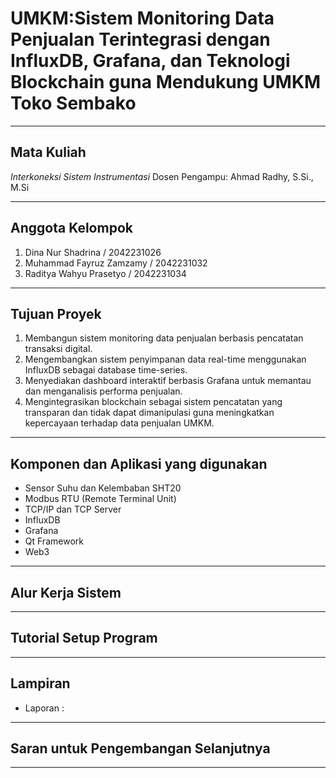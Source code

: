 # UMKM:Sistem Monitoring Data Penjualan Terintegrasi dengan InfluxDB, Grafana, dan Teknologi Blockchain guna Mendukung UMKM Toko Sembako

---

## Mata Kuliah
*Interkoneksi Sistem Instrumentasi* 
Dosen Pengampu: Ahmad Radhy, S.Si., M.Si

---

## Anggota Kelompok

1. Dina Nur Shadrina / 2042231026
2. Muhammad Fayruz Zamzamy / 2042231032
3. Raditya Wahyu Prasetyo / 2042231034

---

## Tujuan Proyek
1.	Membangun sistem monitoring data penjualan berbasis pencatatan transaksi digital.
2.	Mengembangkan sistem penyimpanan data real-time menggunakan InfluxDB sebagai database time-series.
3.	Menyediakan dashboard interaktif berbasis Grafana untuk memantau dan menganalisis performa penjualan.
4.	Mengintegrasikan blockchain sebagai sistem pencatatan yang transparan dan tidak dapat dimanipulasi guna meningkatkan kepercayaan terhadap data penjualan UMKM.


---

## Komponen dan Aplikasi yang digunakan
- Sensor Suhu dan Kelembaban SHT20
- Modbus RTU (Remote Terminal Unit)
- TCP/IP dan TCP Server
- InfluxDB
- Grafana
- Qt Framework
- Web3
  
---

## Alur Kerja Sistem

---

## Tutorial Setup Program

---

## Lampiran 
- Laporan :
  
---

##  Saran untuk Pengembangan Selanjutnya

---
